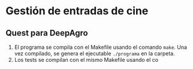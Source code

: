 # Gestión de entradas de cine
## Quest para DeepAgro

1. El programa se compila con el Makefile usando el comando `make`. Una vez compilado, se genera el ejecutable `./programa` en la carpeta.
2. Los tests se compilan con el mismo Makefile usando el co
